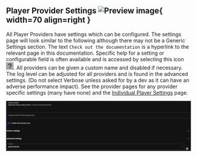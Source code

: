 ## Player Provider Settings ![Preview image](../assets/icons/settings-providers-icon.png){ width=70 align=right }

All Player Providers have settings which can be configured. The settings page will look similar to the following although there may not be a Generic Settings section. The text `Check out the documentation` is a hyperlink to the relevant page in this documentation. Specific help for a setting or configurable field is often available and is accessed by selecting this icon ![image](../assets/icons/question-mark.png). All providers can be given a custom name and disabled if necessary. The log level can be adjusted for all providers and is found in the advanced settings. (Do not select Verbose unless asked for by a dev as it can have an adverse performance impact). See the provider pages for any provider specific settings (many have none) and the [Individual Player Settings](individual-player.md) page.

![image](../assets/screenshots/generic-settings.png)
